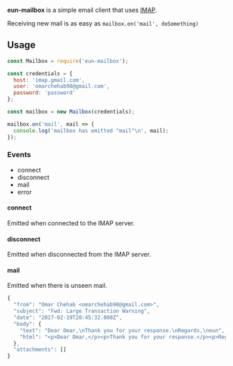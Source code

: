 **eun-mailbox** is a simple email client that uses [IMAP](node-imap).

Receiving new mail is as easy as `mailbox.on('mail', doSomething)`

## Usage

```js
const Mailbox = require('eun-mailbox');

const credentials = {
  host: 'imap.gmail.com',
  user: 'omarchehab98@gmail.com',
  password: 'password'
};

const mailbox = new Mailbox(credentials);

mailbox.on('mail', mail => {
  console.log('mailbox has emitted "mail"\n', mail);
});
```

### Events

* connect
* disconnect
* mail
* error

#### connect

Emitted when connected to the IMAP server.

#### disconnect

Emitted when disconnected from the IMAP server.

#### mail

Emitted when there is unseen mail.

```js
{
  "from": "Omar Chehab <omarchehab98@gmail.com>",
  "subject": "Fwd: Large Transaction Warning",
  "date": "2017-02-19T20:45:32.000Z",
  "body": {
    "text": "Dear Omar,\nThank you for your response.\nRegards,\neun",
    "html": "<p>Dear Omar,</p><p>Thank you for your response.</p><p>Regards,</p><p><a href='https://github.com/omarchehab98/eun'>eun</a></p>"
  },
  "attachments": []
}
```

<!-- Definitions -->

[node-imap]: https://github.com/mscdex/node-imap

